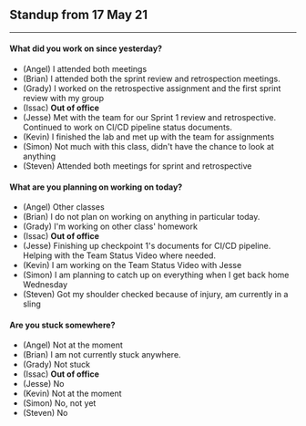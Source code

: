 ## Standup from 17 May 21

--- 

#### What did you work on since yesterday?
- (Angel) I attended both meetings
- (Brian) I attended both the sprint review and retrospection meetings.
- (Grady) I worked on the retrospective assignment and the first sprint review with my group
- (Issac) **Out of office**
- (Jesse) Met with the team for our Sprint 1 review and retrospective. Continued to work on CI/CD pipeline status documents.
- (Kevin) I finished the lab and met up with the team for assignments
- (Simon) Not much with this class, didn't have the chance to look at anything
- (Steven) Attended both meetings for sprint and retrospective 

#### What are you planning on working on today?
- (Angel) Other classes
- (Brian) I do not plan on working on anything in particular today.
- (Grady) I'm working on other class' homework
- (Issac) **Out of office**
- (Jesse) Finishing up checkpoint 1's documents for CI/CD pipeline. Helping with the Team Status Video where needed.
- (Kevin) I am working on the Team Status Video with Jesse
- (Simon) I am planning to catch up on everything when I get back home Wednesday
- (Steven) Got my shoulder checked because of injury, am currently in a sling 

#### Are you stuck somewhere?
- (Angel) Not at the moment
- (Brian) I am not currently stuck anywhere.
- (Grady) Not stuck
- (Issac) **Out of office**
- (Jesse) No
- (Kevin) Not at the moment
- (Simon) No, not yet
- (Steven) No